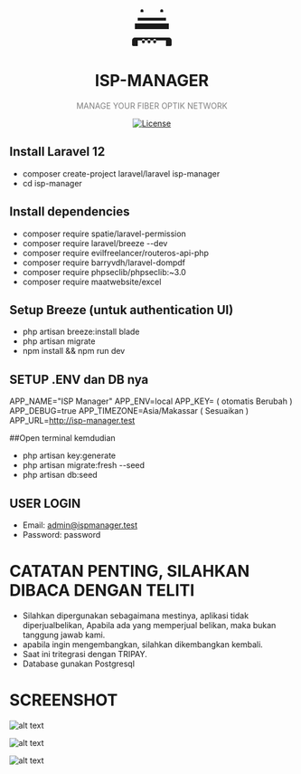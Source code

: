 <p align="center">
  <svg xmlns="http://www.w3.org/2000/svg" width="80" height="80" fill="currentColor" class="bi bi-router" viewBox="0 0 16 16">
    <path d="M2 12a1 1 0 0 0-1 1v1.5a.5.5 0 0 0 .5.5H3v-2h10v2h1.5a.5.5 0 0 0 .5-.5V13a1 1 0 0 0-1-1H2Zm3.5 1.5a.5.5 0 0 1-1 0V13a.5.5 0 0 1 1 0v.5Zm2 0a.5.5 0 0 1-1 0V13a.5.5 0 0 1 1 0v.5Zm2 0a.5.5 0 0 1-1 0V13a.5.5 0 0 1 1 0v.5ZM14 9H2V7h12v2Zm-1-3H3V5h10v1Zm-1.5-4a.5.5 0 0 1 .5.5V3H4V2.5a.5.5 0 0 1 1 0V3h6v-.5a.5.5 0 0 1 .5-.5Z"/>
  </svg>
</p>

<h1 align="center" style="font-weight:700;">ISP-MANAGER</h1>
<p align="center" style="color:gray;"> MANAGE YOUR FIBER OPTIK NETWORK </p>


<p align="center">
<!--<a href="https://github.com/laravel/framework/actions"><img src="https://github.com/laravel/framework/workflows/tests/badge.svg" alt="Build Status"></a>
<a href="https://packagist.org/packages/laravel/framework"><img src="https://img.shields.io/packagist/dt/laravel/framework" alt="Total Downloads"></a>
<a href="https://packagist.org/packages/laravel/framework"><img src="https://img.shields.io/packagist/v/laravel/framework" alt="Latest Stable Version"></a>-->
<a href="https://packagist.org/packages/laravel/framework"><img src="https://img.shields.io/packagist/l/laravel/framework" alt="License"></a>
</p>

## Install Laravel 12
- composer create-project laravel/laravel isp-manager
- cd isp-manager

## Install dependencies
- composer require spatie/laravel-permission
- composer require laravel/breeze --dev
- composer require evilfreelancer/routeros-api-php
- composer require barryvdh/laravel-dompdf
- composer require phpseclib/phpseclib:~3.0
- composer require maatwebsite/excel

## Setup Breeze (untuk authentication UI)
- php artisan breeze:install blade
- php artisan migrate
- npm install && npm run dev

## SETUP .ENV dan DB nya
APP_NAME="ISP Manager"
APP_ENV=local
APP_KEY= ( otomatis Berubah )
APP_DEBUG=true
APP_TIMEZONE=Asia/Makassar ( Sesuaikan )
APP_URL=http://isp-manager.test

##Open terminal kemdudian
- php artisan key:generate
- php artisan migrate:fresh --seed
- php artisan db:seed

## USER LOGIN
- Email: admin@ispmanager.test
- Password: password

# CATATAN PENTING, SILAHKAN DIBACA DENGAN TELITI
- Silahkan dipergunakan sebagaimana mestinya, aplikasi tidak diperjualbelikan, Apabila ada yang memperjual belikan, maka bukan tanggung jawab kami.
- apabila ingin mengembangkan, silahkan dikembangkan kembali.
- Saat ini tritegrasi dengan TRIPAY.
- Database gunakan Postgresql

# SCREENSHOT
![alt text](https://github.com/deindr4/isp-manager/blob/main/documentasi/login.JPG?raw=true)

![alt text](https://github.com/deindr4/isp-manager/blob/main/documentasi/dashboard.JPG?raw=true)

![alt text](https://github.com/deindr4/isp-manager/blob/main/documentasi/map.JPG?raw=true)

